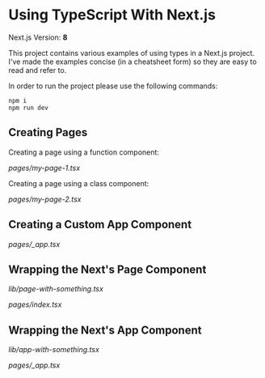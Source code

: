 # Using TypeScript With Next.js

Next.js Version: **8**

This project contains various examples of using types in a Next.js project.
I've made the examples concise (in a cheatsheet form) so they are easy to read and refer to.

In order to run the project please use the following commands:

```
npm i
npm run dev
```

## Creating Pages

Creating a page using a function component:

_pages/my-page-1.tsx_

Creating a page using a class component:

_pages/my-page-2.tsx_

## Creating a Custom App Component

_pages/\_app.tsx_

## Wrapping the Next's Page Component

_lib/page-with-something.tsx_

_pages/index.tsx_

## Wrapping the Next's App Component

_lib/app-with-something.tsx_

_pages/\_app.tsx_

